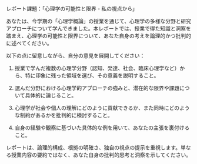 レポート課題：「心理学の可能性と限界 - 私の視点から」

あなたは、今学期の「心理学概論」の授業を通じて、心理学の多様な分野と研究アプローチについて学んできました。本レポートでは、授業で得た知識と洞察を踏まえ、心理学の可能性と限界について、あなた自身の考えを論理的かつ批判的に述べてください。

以下の点に留意しながら、自分の意見を展開してください：

1. 授業で学んだ複数の心理学分野（認知、発達、社会、臨床心理学など）から、特に印象に残った領域を選び、その意義を説明すること。

2. 選んだ分野における心理学的アプローチの強みと、潜在的な限界や課題について具体的に論じること。

3. 心理学が社会や個人の理解にどのように貢献できるか、また同時にどのような制約があるかを批判的に検討すること。

4. 自身の経験や観察に基づいた具体的な例を用いて、あなたの主張を裏付けること。

レポートは、論理的構成、根拠の明確さ、独自の視点の提示を重視します。単なる授業内容の要約ではなく、あなた自身の批判的思考と洞察を示してください。